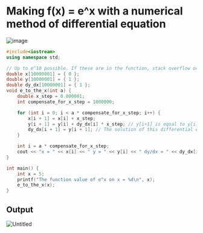 # Making f(x) = e^x with a numerical method of differential equation

![image](https://user-images.githubusercontent.com/67142421/149747518-9a60f957-4e0c-4538-bfa8-e99a5b91dbba.png)

~~~c++
#include<iostream>
using namespace std;

// Up to e^10 possible. If these are in the function, stack overflow occurs
double x[10000001] = { 0 };
double y[10000001] = { 1 };
double dy_dx[10000001] = { 1 };
void e_to_the_x(int a) {
    double x_step = 0.000001;
    int compensate_for_x_step = 1000000;

    for (int i = 0; i < a * compensate_for_x_step; i++) {
        x[i + 1] = x[i] + x_step;
        y[i + 1] = y[i] + dy_dx[i] * x_step; // y[i+1] is equal to y[i] + change in y
        dy_dx[i + 1] = y[i + 1]; // The solution of this differential equation(dy/dx = y) is y=e^x. (using separation of variables method)
    }

    int i = a * compensate_for_x_step;
    cout << "x = " << x[i] << " y = " << y[i] << " dy/dx = " << dy_dx[i] << endl;
}

int main() {
    int x = 5;
    printf("The function value of e^x on x = %d\n", x);
    e_to_the_x(x);
}
~~~
## Output
![Untitled](https://user-images.githubusercontent.com/67142421/149199541-b2e53c9a-830e-45cc-8a3c-556fe41ec763.png)
